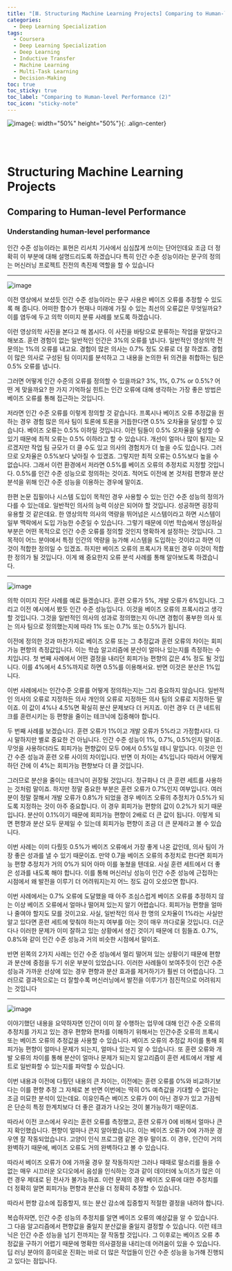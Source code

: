 ```yaml
---
title: "[Ⅲ. Structuring Machine Learning Projects] Comparing to Human-level Performance (2)"
categories:
  - Deep Learning Specialization
tags:
  - Coursera
  - Deep Learning Specialization
  - Deep Learning
  - Inductive Transfer
  - Machine Learning
  - Multi-Task Learning
  - Decision-Making
toc: true
toc_sticky: true
toc_label: "Comparing to Human-level Performance (2)"
toc_icon: "sticky-note"
---
```


![image](https://user-images.githubusercontent.com/55765292/179931579-167db454-5d9d-4e0d-a8fe-454770dc97a6.png){: width="50%" height="50%"}{: .align-center}

<br><br>

# Structuring Machine Learning Projects

## Comparing to Human-level Performance

### Understanding human-level performance
인간 수준 성능이라는 표현은 리서치 기사에서 심심찮게 쓰이는 단어인데요 조금 더 정확히 이 부분에 대해
설명드리도록 하겠습니다 특히 인간 수준 성능이라는
문구의 정의는 머신러닝 프로젝트 진전의
촉진제 역할을 할 수 있습니다

---

![image](https://user-images.githubusercontent.com/55765292/180903118-54d445ad-71b7-41c2-a95f-8627a0f8dcbf.png)

이전 영상에서 보셨듯 인간 수준 성능이라는 문구 사용은 베이즈 오류를 추정할 수 있도록 해 줍니다. 어떠한 함수가 현재나 미래에 가질 수 있는 최선의 오류값은 무엇일까요? 이를 염두에 두고 의학 이미지 분류 사례를 보도록 하겠습니다.

이런 영상의학 사진을 본다고 해 봅시다. 이 사진을 바탕으로 분류하는 작업을 맡았다고 해보죠. 훈련 경험이 없는 일반적인 인간은 3%의 오류를 냅니다. 일반적인 영상의학 전문의는 1%의 오류를 내고요. 경험이 많은 의사는 0.7% 정도 오류로 더 잘 하겠죠. 경험이 많은 의사로 구성된 팀 이미지를 분석하고 그 내용을 논의한 뒤 의견을 취합하는 팀은 0.5% 오류를 냅니다.

그러면 어떻게 인간 수준의 오류를 정의할 수 있을까요? 3%, 1%, 0.7% or 0.5%? 어떤 게 맞을까요? 한 가지 기억하실 힌트는 인간 오류에 대해 생각하는 가장 좋은 방법은 베이즈 오류를 통해 접근하는 것입니다.

저라면 인간 수준 오류를 이렇게 정의할 것 같습니다. 프록시나 베이즈 오류 추정값을 원하는 경우 경험 많은 의사 팀이 토론에 토론을 거듭한다면 0.5% 오차율을 달성할 수 있습니다. 베이즈 오류는 0.5% 이하일 것입니다. 이런 팀들이 0.5% 오차율을 달성할 수 있기 때문에 최적 오류는 0.5% 이하라고 할 수 있습니다. 개선이 얼마나 많이 될지는 모르겠지만 작업 팀 규모가 더 클 수도 있고 의사의 경험치가 더 높을 수도 있습니다. 그러므로 오차율은 0.5%보다 낮아질 수 있겠죠. 그렇지만 최적 오류는 0.5%보다 높을 수 없습니다. 그래서 이런 환경에서 저라면 0.5%를 베이즈 오류의 추정치로 지정할 것입니다. 0.5%를 인간 수준 성능으로 정의하는 것이죠. 적어도 이전에 본 것처럼 편향과 분산 분석을 위해 인간 수준 성능을 이용하는 경우에 말이죠.

한편 논문 집필이나 시스템 도입이 목적인 경우 사용할 수 있는 인간 수준 성능의 정의가 다를 수 있는데요. 일반적인 의사의 능력 이상은 되어야 할 것입니다. 성공하면 굉장히 유용할 것 같은데요. 한 영상의학 의사의 역량을 뛰어넘은 시스템이라고 하면 시스템이 일부 맥락에서 도입 가능한 수준일 수 있습니다. 그렇기 때문에 이번 학습에서 명심하실 부분은 어떤 목적으로 인간 수준 오류를 정의할 것인지 명확하게 설정하는 것입니다. 그 목적이 어느 분야에서 특정 인간의 역량을 능가해 시스템을 도입하는 것이라고 하면 이것이 적합한 정의일 수 있겠죠. 하지만 베이즈 오류의 프록시가 목표인 경우 이것이 적합한 정의가 될 것입니다. 이게 왜 중요한지 오류 분석 사례를 통해 알아보도록 하겠습니다.

---

![image](https://user-images.githubusercontent.com/55765292/180903140-3ad8778f-8b8b-4c0c-b7b0-e7e4b4824a24.png)

의학 이미지 진단 사례를 예로 들겠습니다. 훈련 오류가 5%, 개발 오류가 6%입니다. 그리고 이전 예시에서 봤듯 인간 수준 성능입니다. 이것을 베이즈 오류의 프록시라고 생각할 것입니다. 그것을 일반적인 의사의 성과로 정의했는지 아니면 경험이 풍부한 의사 또는 의사 팀으로 정의했는지에 따라 1% 또는 0.7% 또는 0.5%가 됩니다.

이전에 정의한 것과 마찬가지로 베이즈 오류 또는 그 추정값과 훈련 오류의 차이는 회피가능 편향의 측정값입니다. 이는 학습 알고리즘에 분산이 얼마나 있는지를 측정하는 수치입니다. 첫 번째 사례에서 어떤 결정을 내리던 회피가능 편향의 값은 4% 정도 될 것입니다. 이를 4%에서 4.5%까지로 하면 0.5%를 이용해서요. 반면 이것은 분산은 1%입니다.

이번 사례에서는 인간수준 오류를 어떻게 정의하는지는 그리 중요하지 않습니다. 일반적인 의사의 오류로 지정하든 의사 개인의 오류로 지정하든 의사 팀의 오류로 지정하든 말이죠. 이 값이 4%나 4.5%면 확실히 분산 문제보다 더 커지죠. 이런 경우 더 큰 네트워크를 훈련시키는 등 편향을 줄이는 테크닉에 집중해야 합니다.

두 번째 사례를 보겠습니다. 훈련 오류가 1%이고 개발 오류가 5%라고 가정합시다. 다시 말하지만 별로 중요한 건 아닙니다. 인간 수준 성능이 1%, 0.7%, 0.5%인지 말이죠. 무엇을 사용하더라도 회피가능 편향값이 모두 0에서 0.5%일 테니 말입니다. 이것은 인간 수준 성능과 훈련 오류 사이의 차이입니다. 반면 이 차이는 4%입니다 따라서 어떻게 하던 간에 이 4%는 회피가능 편향보다 더 클 것입니다.

그러므로 분산을 줄이는 테크닉이 권장될 것입니다. 정규화나 더 큰 훈련 세트를 사용하는 것처럼 말이죠. 하지만 정말 중요한 부분은 훈련 오류가 0.7%인지 여부입니다. 여러분이 정말 잘해서 개발 오류가 0.8%가 되었을 경우 베이즈 오류의 추정치가 0.5%가 되도록 지정하는 것이 아주 중요합니다. 이 경우 회피가능 편향의 값이 0.2%가 되기 때문입니다. 분산이 0.1%이기 때문에 회피가능 편향이 2배로 더 큰 값이 됩니다. 이렇게 되면 편향과 분산 모두 문제일 수 있는데 회피가능 편향이 조금 더 큰 문제라고 볼 수 있습니다.

이번 사례는 이미 다뤘듯 0.5%가 베이즈 오류에서 가장 좋게 나온 값인데, 의사 팀이 가장 좋은 성과를 낼 수 있기 때문이죠. 만약 0.7을 베이즈 오류의 추정치로 한다면 회피가능 편향 추정치가 거의 0%가 되어 아마 이를 놓쳤을 텐데요. 사실 훈련 세트에서 더 좋은 성과를 내도록 해야 합니다. 이를 통해 머신러닝 성능이 인간 수준 성능에 근접하는 시점에서 왜 발전을 이루기 더 어려워지는지 어느 정도 감이 오셨으면 합니다.

이번 사례에서는 0.7% 오류에 도달했을 때 아주 조심스럽게 베이즈 오류를 추정하지 않는 이상 베이즈 오류에서 얼마나 떨어져 있는지 알기 어렵습니다. 회피가능 편향을 얼마나 줄여야 할지도 모를 것이고요. 사실, 일반적인 의사 한 명의 오차율이 1%라는 사실만 알고 있다면 훈련 세트에 맞춰야 하는지 여부를 아는 것이 매우 까다로울 것입니다. 더군다나 이러한 문제가 이미 잘하고 있는 상황에서 생긴 것이기 때문에 더 힘들죠. 0.7%, 0.8%와 같이 인간 수준 성능과 거의 비슷한 시점에서 말이죠.

반면 왼쪽의 2가지 사례는 인간 수준 성능에서 멀리 떨어져 있는 상황이기 때문에 편향과 분산에 중점을 두기 쉬운 부분이 있었습니다. 이러한 사례들이 보여주듯이 인간 수준 성능과 가까운 선상에 있는 경우 편향과 분산 효과를 제거하기가 훨씬 더 어렵습니다. 그러므로 결과적으로는 더 잘할수록 머신러닝에서 발전을 이루기가 점진적으로 어려워지는 것입니다

---

![image](https://user-images.githubusercontent.com/55765292/180903161-3448f75d-3d3f-4cf3-8c6f-e77f18e5db09.png)

이야기했던 내용을 요약하자면 인간이 이미 잘 수행하는 업무에 대해 인간 수준 오류의 추정치를 가지고 있는 경우 편향와 편차를 이해하기 위해서는 인간수준 오류의 프록시 또는 베이즈 오류의 추정값을 사용할 수 있습니다. 베이즈 오류의 추정값 차이를 통해 회피가능 편향이 얼마나 문제가 되는지, 얼마나 있는지 알 수 있습니다. 또 훈련 오류와 개발 오류의 차이를 통해 분산이 얼마나 문제가 되는지 알고리즘이 훈련 세트에서 개발 세트로 일반화할 수 있는지를 파악할 수 있습니다.

이번 내용과 이전에 다뤘던 내용의 큰 차이는, 이전에는 훈련 오류를 0%와 비교하기보다는 이를 편향 추정 그 자체로 본 반면 이번에는 딱히 0% 예측값을 기대할 수 없다는 조금 미묘한 분석이 있는데요. 이유인즉슨 베이즈 오류가 0이 아닌 경우가 있고 가끔씩은 단순히 특정 한계치보다 더 좋은 결과가 나오는 것이 불가능하기 때문이죠.

따라서 이전 코스에서 우리는 훈련 오류를 측정했고, 훈련 오류가 0에 비해서 얼마나 큰지 확인했습니다. 편향이 얼마나 큰지 알아봤습니다. 이는 베이즈 오류가 0에 가까운 경우엔 잘 작동되었습니다. 고양이 인식 프로그램 같은 경우 말이죠. 이 경우, 인간이 거의 완벽하기 때문에, 베이즈 오류도 거의 완벽하다고 볼 수 있습니다.

따라서 베이즈 오류가 0에 가까울 경우 잘 작동하지만 그러나 때때로 말소리를 들을 수 없는 매우 시끄러운 오디오에서 음성을 인식하는 것과 같이 데이터에 노이즈가 많은 이런 경우 제대로 된 전사가 불가능하죠. 이런 문제의 경우 베이즈 오류에 대한 추정치를 더 정확히 알면 회피가능 편향과 분산을 더 정확히 추정할 수 있습니다.

따라서 편향 감소에 집중할지, 또는 분산 감소에 집중할지 적절한 결정을 내려야 합니다.

복습하자면, 인간 수준 성능의 추정치를 알면 베이즈 오류의 예상값을 알 수 있습니다. 그 다음 알고리즘에서 편향값을 줄일지 분산값을 줄일지 결정할 수 있습니다. 이런 테크닉은 인간 수준 성능을 넘기 전까지는 잘 작동할 것입니다. 그 이후로는 베이즈 오류 추정값을 구하기 어렵기 때문에 명확한 의사결정을 내리는데 어려움이 있을 수 있습니다. 딥 러닝 분야의 흥미로운 진화는
바로 더 많은 작업들이 인간 수준 성능을 능가해 진행되고 있다는 점입니다.
